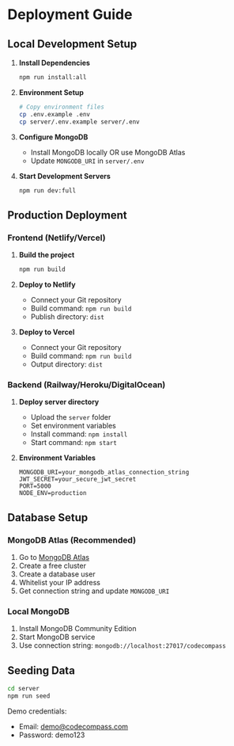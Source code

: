 # Deployment Guide

## Local Development Setup

1. **Install Dependencies**
   ```bash
   npm run install:all
   ```

2. **Environment Setup**
   ```bash
   # Copy environment files
   cp .env.example .env
   cp server/.env.example server/.env
   ```

3. **Configure MongoDB**
   - Install MongoDB locally OR use MongoDB Atlas
   - Update `MONGODB_URI` in `server/.env`

4. **Start Development Servers**
   ```bash
   npm run dev:full
   ```

## Production Deployment

### Frontend (Netlify/Vercel)

1. **Build the project**
   ```bash
   npm run build
   ```

2. **Deploy to Netlify**
   - Connect your Git repository
   - Build command: `npm run build`
   - Publish directory: `dist`

3. **Deploy to Vercel**
   - Connect your Git repository
   - Build command: `npm run build`
   - Output directory: `dist`

### Backend (Railway/Heroku/DigitalOcean)

1. **Deploy server directory**
   - Upload the `server` folder
   - Set environment variables
   - Install command: `npm install`
   - Start command: `npm start`

2. **Environment Variables**
   ```
   MONGODB_URI=your_mongodb_atlas_connection_string
   JWT_SECRET=your_secure_jwt_secret
   PORT=5000
   NODE_ENV=production
   ```

## Database Setup

### MongoDB Atlas (Recommended)

1. Go to [MongoDB Atlas](https://cloud.mongodb.com/)
2. Create a free cluster
3. Create a database user
4. Whitelist your IP address
5. Get connection string and update `MONGODB_URI`

### Local MongoDB

1. Install MongoDB Community Edition
2. Start MongoDB service
3. Use connection string: `mongodb://localhost:27017/codecompass`

## Seeding Data

```bash
cd server
npm run seed
```

Demo credentials:
- Email: demo@codecompass.com
- Password: demo123